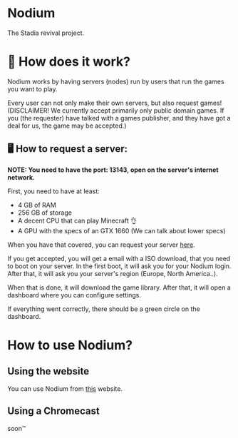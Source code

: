 # Nodium
The Stadia revival project.

# 🤔 How does it work?
Nodium works by having servers (nodes) run by users that run the games you want to play.

Every user can not only make their own servers, but also request games!
(DISCLAIMER! We currently accept primarily only public domain games. If you (the requester) have talked with a games publisher, and they have got a deal for us, the game may be accepted.)

## 🖥 How to request a server:
**NOTE: You need to have the port: 13143, open on the server's internet network.**

First, you need to have at least:
 - 4 GB of RAM
 - 256 GB of storage
 - A decent CPU that can play Minecraft 👌
 - A GPU with the specs of an GTX 1660 (We can talk about lower specs)

When you have that covered, you can request your server [here](https://nodiuminfo.vercel.app/request).

If you get accepted, you will get a email with a ISO download, that you need to boot on your server.
In the first boot, it will ask you for your Nodium login. After that, it will ask you your server's region (Europe, North America..).

When that is done, it will download the game library.
After that, it will open a dashboard where you can configure settings.

If everything went correctly, there should be a green circle on the dashboard.

# How to use Nodium?
## Using the website
You can use Nodium from [this](https://nodiumapp.github.io) website.

## Using a Chromecast
soon™
